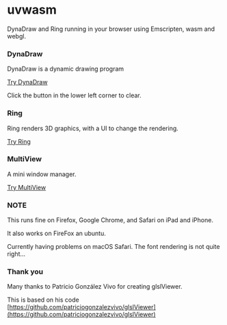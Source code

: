 # uvwasm

DynaDraw and Ring running in your browser using Emscripten, wasm and webgl.

### DynaDraw

DynaDraw is a dynamic drawing program

[Try DynaDraw](https://paulhaeberli.github.io/uvwasm/dynadraw/index.html)

Click the button in the lower left corner to clear.

### Ring

Ring renders 3D graphics, with a UI to change the rendering.

[Try Ring](https://paulhaeberli.github.io/uvwasm/ring/index.html)

### MultiView

A mini window manager.

[Try MultiView](https://paulhaeberli.github.io/uvwasm/multiview/index.html)


### NOTE

This runs fine on Firefox, Google Chrome, and Safari on iPad and iPhone.

It also works on FireFox an ubuntu.

Currently having problems on macOS Safari. The font rendering is not quite right...

### Thank you

Many thanks to Patricio González Vivo for creating glslViewer.

This is based on his code [https://github.com/patriciogonzalezvivo/glslViewer](https://github.com/patriciogonzalezvivo/glslViewer)

